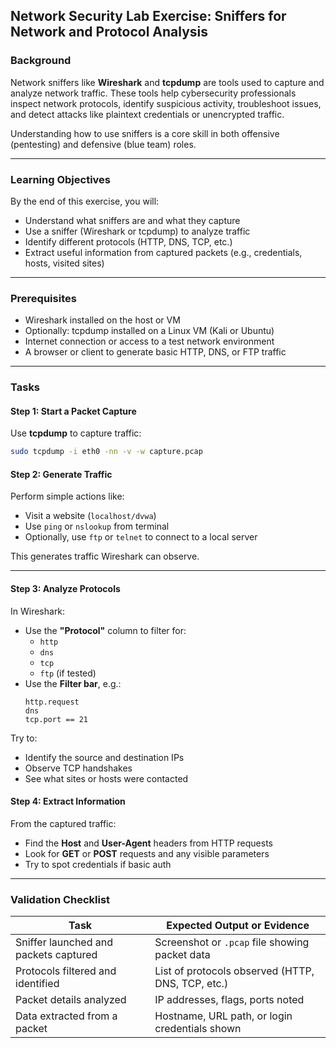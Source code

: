 ## **Network Security Lab Exercise: Sniffers for Network and Protocol Analysis**

### **Background**
Network sniffers like **Wireshark** and **tcpdump** are tools used to capture and analyze network traffic. These tools help cybersecurity professionals inspect network protocols, identify suspicious activity, troubleshoot issues, and detect attacks like plaintext credentials or unencrypted traffic.

Understanding how to use sniffers is a core skill in both offensive (pentesting) and defensive (blue team) roles.

---

### **Learning Objectives**
By the end of this exercise, you will:
- Understand what sniffers are and what they capture
- Use a sniffer (Wireshark or tcpdump) to analyze traffic
- Identify different protocols (HTTP, DNS, TCP, etc.)
- Extract useful information from captured packets (e.g., credentials, hosts, visited sites)

---

### **Prerequisites**
- Wireshark installed on the host or VM
- Optionally: tcpdump installed on a Linux VM (Kali or Ubuntu)
- Internet connection or access to a test network environment
- A browser or client to generate basic HTTP, DNS, or FTP traffic

---

### **Tasks**

#### **Step 1: Start a Packet Capture**
Use **tcpdump** to capture traffic:
```bash
sudo tcpdump -i eth0 -nn -v -w capture.pcap
```

#### **Step 2: Generate Traffic**
Perform simple actions like:
- Visit a website (`localhost/dvwa`)
- Use `ping` or `nslookup` from terminal
- Optionally, use `ftp` or `telnet` to connect to a local server

This generates traffic Wireshark can observe.

---

#### **Step 3: Analyze Protocols**
In Wireshark:
- Use the **"Protocol"** column to filter for:
  - `http`
  - `dns`
  - `tcp`
  - `ftp` (if tested)
- Use the **Filter bar**, e.g.:
  ```plaintext
  http.request
  dns
  tcp.port == 21
  ```

Try to:
- Identify the source and destination IPs
- Observe TCP handshakes
- See what sites or hosts were contacted

#### **Step 4: Extract Information**
From the captured traffic:
- Find the **Host** and **User-Agent** headers from HTTP requests
- Look for **GET** or **POST** requests and any visible parameters
- Try to spot credentials if basic auth

---

### **Validation Checklist**

| Task                                    | Expected Output or Evidence                        |
|-----------------------------------------|----------------------------------------------------|
| Sniffer launched and packets captured   | Screenshot or `.pcap` file showing packet data     |
| Protocols filtered and identified       | List of protocols observed (HTTP, DNS, TCP, etc.)  |
| Packet details analyzed                 | IP addresses, flags, ports noted       |
| Data extracted from a packet            | Hostname, URL path, or login credentials shown     |
